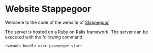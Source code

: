 Website Stappegoor
======

Welcome to the code of the website of [Stappegoor](http://horecatilburg.nl "Stappegoor")

The server is hosted on a Ruby on Rails framework. 
The server can be executed with the following command: 
```bash
rvmsudo bundle exec passenger start
```
